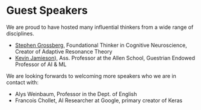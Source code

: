 <!-- ---
layout: default
title: Guest Speakers
nav_order: 8
has_children: false
permalink: /guest-speakers
--- -->

# Guest Speakers

We are proud to have hosted many influential thinkers from a wide range of disciplines.

- [Stephen Grossberg](https://interactive-intelligence.github.io/jc/spr2022/meeting-4), Foundational Thinker in Cognitive Neuroscience, Creator of Adaptive Resonance Theory
- [Kevin Jamieson](https://interactive-intelligence.github.io/jc/spr2022/meeting-10)), Ass. Professor at the Allen School, Guestrian Endowed Professor of AI & ML

We are looking forwards to welcoming more speakers who we are in contact with:

- Alys Weinbaum, Professor in the Dept. of English
- Francois Chollet, AI Researcher at Google, primary creator of Keras
